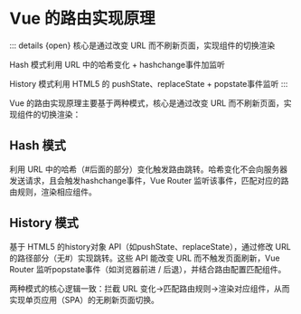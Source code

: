 # Vue 的路由实现原理

::: details {open}
核心是通过改变 URL 而不刷新页面，实现组件的切换渲染

Hash 模式利用 URL 中的哈希变化 + hashchange事件加监听

History 模式利用 HTML5 的 pushState、replaceState + popstate事件监听
:::

Vue 的路由实现原理主要基于两种模式，核心是通过改变 URL 而不刷新页面，实现组件的切换渲染：

## Hash 模式
利用 URL 中的哈希（#后面的部分）变化触发路由跳转。哈希变化不会向服务器发送请求，且会触发hashchange事件，Vue Router 监听该事件，匹配对应的路由规则，渲染相应组件。

## History 模式
基于 HTML5 的history对象 API（如pushState、replaceState），通过修改 URL 的路径部分（无#）实现跳转。这些 API 能改变 URL 而不触发页面刷新，Vue Router 监听popstate事件（如浏览器前进 / 后退），并结合路由配置匹配组件。

两种模式的核心逻辑一致：拦截 URL 变化→匹配路由规则→渲染对应组件，从而实现单页应用（SPA）的无刷新页面切换。 
